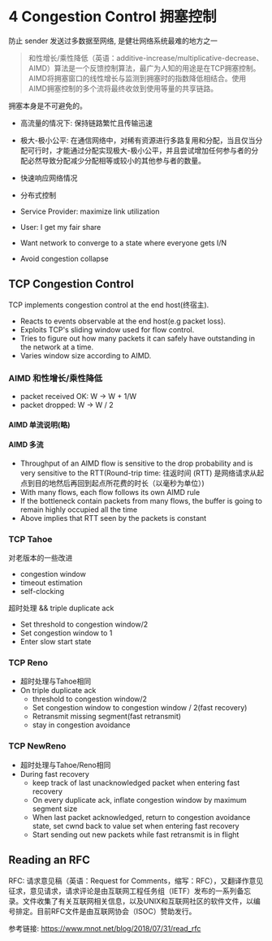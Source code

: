 # 4 Congestion Control 拥塞控制

防止 sender 发送过多数据至网络, 是健壮网络系统最难的地方之一

> 和性增长/乘性降低（英语：additive-increase/multiplicative-decrease、AIMD）算法是一个反馈控制算法，最广为人知的用途是在TCP拥塞控制。AIMD将拥塞窗口的线性增长与监测到拥塞时的指数降低相结合。使用AIMD拥塞控制的多个流将最终收敛到使用等量的共享链路。

拥塞本身是不可避免的。

- 高流量的情况下: 保持链路繁忙且传输迅速
- 极大-极小公平: 在通信网络中，对稀有资源进行多路复用和分配，当且仅当分配可行时，才能通过分配实现极大-极小公平，并且尝试增加任何参与者的分配必然导致分配减少分配相等或较小的其他参与者的数量。
- 快速响应网络情况
- 分布式控制

- Service Provider: maximize link utilization
- User: I get my fair share
- Want network to converge to a state where everyone gets I/N
- Avoid congestion collapse

## TCP Congestion Control
TCP implements congestion control at the end host(终宿主).

- Reacts to events observable at the end host(e.g packet loss).
- Exploits TCP's sliding window used for flow control.
- Tries to figure out how many packets it can safely have outstanding in the network at a time.
- Varies window size according to AIMD.

### AIMD 和性增长/乘性降低
- packet received OK: W -> W + 1/W
- packet dropped: W -> W / 2

#### AIMD 单流说明(略)

#### AIMD 多流
- Throughput of an AIMD flow is sensitive to the drop probability and is very sensitive to the RTT(Round-trip  time: 往返时间 (RTT) 是网络请求从起点到目的地然后再回到起点所花费的时长（以毫秒为单位）)
- With many flows, each flow follows its own AIMD rule
- If the bottleneck contain packets from many flows, the buffer is going to remain highly occupied all the time
- Above implies that RTT seen by the packets is constant

### TCP Tahoe
对老版本的一些改进
- congestion window
- timeout estimation
- self-clocking

超时处理 && triple duplicate ack
- Set threshold to congestion window/2
- Set congestion window to 1
- Enter slow start state

### TCP Reno
- 超时处理与Tahoe相同
- On triple duplicate ack
  - threshold to congestion window/2
  - Set congestion window to congestion window / 2(fast recovery)
  - Retransmit missing segment(fast retransmit)
  - stay in congestion avoidance

### TCP NewReno
- 超时处理与Tahoe/Reno相同
- During fast recovery
  - keep track of last unacknowledged packet when entering fast recovery
  - On every duplicate ack, inflate congestion window by maximum segment size
  - When last packet acknowledged, return to congestion avoidance state, set cwnd back to value set when entering  fast recovery
  - Start sending out new packets while fast retransmit is in flight

## Reading an RFC

RFC: 请求意见稿（英语：Request for Comments，缩写：RFC），又翻译作意见征求，意见请求，请求评论是由互联网工程任务组（IETF）发布的一系列备忘录。文件收集了有关互联网相关信息，以及UNIX和互联网社区的软件文件，以编号排定。目前RFC文件是由互联网协会（ISOC）赞助发行。

参考链接: https://www.mnot.net/blog/2018/07/31/read_rfc